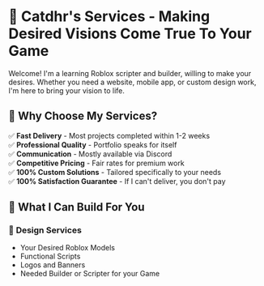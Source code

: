 # 🎯 Catdhr's Services - Making Desired Visions Come True To Your Game

Welcome! I'm a learning Roblox scripter and builder, willing to make your desires. Whether you need a website, mobile app, or custom design work, I'm here to bring your vision to life.

## 🚀 Why Choose My Services?

✅ **Fast Delivery** - Most projects completed within 1-2 weeks  
✅ **Professional Quality** - Portfolio speaks for itself  
✅ **Communication** - Mostly available via Discord  
✅ **Competitive Pricing** - Fair rates for premium work  
✅ **100% Custom Solutions** - Tailored specifically to your needs  
✅ **100% Satisfaction Guarantee** - If I can't deliver, you don't pay  

## 💼 What I Can Build For You

### 🎨 **Design Services**
- Your Desired Roblox Models
- Functional Scripts
- Logos and Banners
- Needed Builder or Scripter for your Game


